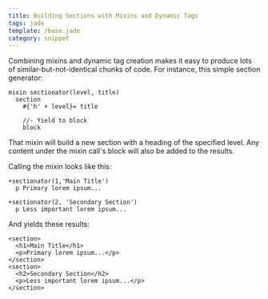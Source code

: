 ```yaml
---
title: Building Sections with Mixins and Dynamic Tags
tags: jade
template: /base.jade
category: snippet
---
```


Combining mixins and dynamic tag creation makes it easy to produce lots of similar-but-not-identical chunks of code. For instance, this simple section generator:

```
mixin sectionator(level, title)
  section
    #{'h' + level}= title

    //- Yield to block
    block
```

That mixin will build a new section with a heading of the specified level. Any content under the mixin call's block will also be added to the results.

Calling the mixin looks like this:

```
+sectionator(1,'Main Title')
  p Primary lorem ipsum...

+sectionator(2, 'Secondary Section')
  p Less important lorem ipsum...
```

And yields these results:

```
<section>
  <h1>Main Title</h1>
  <p>Primary lorem ipsum...</p>
</section>
<section>
  <h2>Secondary Section</h2>
  <p>Less important lorem ipsum...</p>
</section>
```
